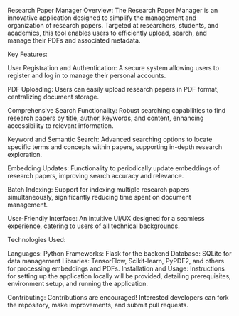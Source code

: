 Research Paper Manager
Overview: The Research Paper Manager is an innovative application designed to simplify the management and organization of research papers. Targeted at researchers, students, and academics, this tool enables users to efficiently upload, search, and manage their PDFs and associated metadata.

Key Features:

User Registration and Authentication: A secure system allowing users to register and log in to manage their personal accounts.

PDF Uploading: Users can easily upload research papers in PDF format, centralizing document storage.

Comprehensive Search Functionality: Robust searching capabilities to find research papers by title, author, keywords, and content, enhancing accessibility to relevant information.

Keyword and Semantic Search: Advanced searching options to locate specific terms and concepts within papers, supporting in-depth research exploration.

Embedding Updates: Functionality to periodically update embeddings of research papers, improving search accuracy and relevance.

Batch Indexing: Support for indexing multiple research papers simultaneously, significantly reducing time spent on document management.

User-Friendly Interface: An intuitive UI/UX designed for a seamless experience, catering to users of all technical backgrounds.


Technologies Used:

Languages: Python
Frameworks: Flask for the backend
Database: SQLite for data management
Libraries: TensorFlow, Scikit-learn, PyPDF2, and others for processing embeddings and PDFs.
Installation and Usage: Instructions for setting up the application locally will be provided, detailing prerequisites, environment setup, and running the application.

Contributing: Contributions are encouraged! Interested developers can fork the repository, make improvements, and submit pull requests.
